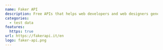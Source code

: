 ```yaml
---
name: Faker API
description: Free APIs that helps web developers and web designers generate fake data in a fast and easy way.
categories:
  - test data
features:
  https: true
url: https://fakerapi.it/en
logo: faker-api.png
---
```

